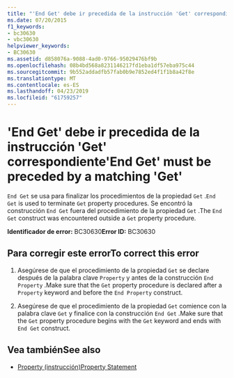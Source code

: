 ```yaml
---
title: "'End Get' debe ir precedida de la instrucción 'Get' correspondiente"
ms.date: 07/20/2015
f1_keywords:
- bc30630
- vbc30630
helpviewer_keywords:
- BC30630
ms.assetid: d858076a-9088-4ad0-9766-95029476bf9b
ms.openlocfilehash: 08b4bd568a8231146217fd1eba1df57eba975c44
ms.sourcegitcommit: 9b552addadfb57fab0b9e7852ed4f1f1b8a42f8e
ms.translationtype: MT
ms.contentlocale: es-ES
ms.lasthandoff: 04/23/2019
ms.locfileid: "61759257"
---
```

# <a name="end-get-must-be-preceded-by-a-matching-get"></a><span data-ttu-id="b8c3e-102">'End Get' debe ir precedida de la instrucción 'Get' correspondiente</span><span class="sxs-lookup"><span data-stu-id="b8c3e-102">'End Get' must be preceded by a matching 'Get'</span></span>
<span data-ttu-id="b8c3e-103">`End Get` se usa para finalizar los procedimientos de la propiedad `Get` .</span><span class="sxs-lookup"><span data-stu-id="b8c3e-103">`End Get` is used to terminate `Get` property procedures.</span></span> <span data-ttu-id="b8c3e-104">Se encontró la construcción `End Get` fuera del procedimiento de la propiedad `Get` .</span><span class="sxs-lookup"><span data-stu-id="b8c3e-104">The `End Get` construct was encountered outside a `Get` property procedure.</span></span>  
  
 <span data-ttu-id="b8c3e-105">**Identificador de error:** BC30630</span><span class="sxs-lookup"><span data-stu-id="b8c3e-105">**Error ID:** BC30630</span></span>  
  
## <a name="to-correct-this-error"></a><span data-ttu-id="b8c3e-106">Para corregir este error</span><span class="sxs-lookup"><span data-stu-id="b8c3e-106">To correct this error</span></span>  
  
1. <span data-ttu-id="b8c3e-107">Asegúrese de que el procedimiento de la propiedad `Get` se declare después de la palabra clave `Property` y antes de la construcción `End Property` .</span><span class="sxs-lookup"><span data-stu-id="b8c3e-107">Make sure that the `Get` property procedure is declared after a `Property` keyword and before the `End Property` construct.</span></span>  
  
2. <span data-ttu-id="b8c3e-108">Asegúrese de que el procedimiento de la propiedad `Get` comience con la palabra clave `Get` y finalice con la construcción `End Get` .</span><span class="sxs-lookup"><span data-stu-id="b8c3e-108">Make sure that the `Get` property procedure begins with the `Get` keyword and ends with `End Get` construct.</span></span>  
  
## <a name="see-also"></a><span data-ttu-id="b8c3e-109">Vea también</span><span class="sxs-lookup"><span data-stu-id="b8c3e-109">See also</span></span>

- [<span data-ttu-id="b8c3e-110">Property (instrucción)</span><span class="sxs-lookup"><span data-stu-id="b8c3e-110">Property Statement</span></span>](../../visual-basic/language-reference/statements/property-statement.md)
